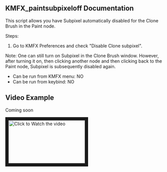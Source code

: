 ## KMFX_paintsubpixeloff Documentation

This script allows you have Subpixel automatically disabled for the Clone Brush in the Paint node.

Steps: 

1. Go to KMFX Preferences and check "Disable Clone subpixel".

Note: One can still turn on Subpixel in the Clone Brush window. However, after turning it on, then clicking another node and then clicking
back to the Paint node, Subpixel is subsequently disabled again.

- Can be run from KMFX menu: NO
- Can be run from keybind: NO


## Video Example
Coming soon

<a href="http://www.youtube.com/watch?feature=player_embedded&v=aYSGDXyM6oo" target="_blank"><img src="http://img.youtube.com/vi/aYSGDXyM6oo/mqdefault.jpg"
alt="Click to Watch the video" width="240" height="135" border="10" /></a>


